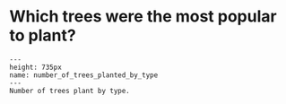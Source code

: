 # Which trees were the most popular to plant?

```{figure} https://github.com/klew-pdot/fptrees/blob/main/images/number_of_trees_planted_by_type.png?raw=true
---
height: 735px
name: number_of_trees_planted_by_type
---
Number of trees plant by type.
```